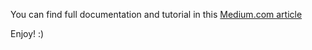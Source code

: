 You can find full documentation and tutorial in this [Medium.com article](https://medium.com/@davidkraslan/automating-suricates-in-aws-part-1-suricata-backups-1efe7d4b96ca)

Enjoy! :)

